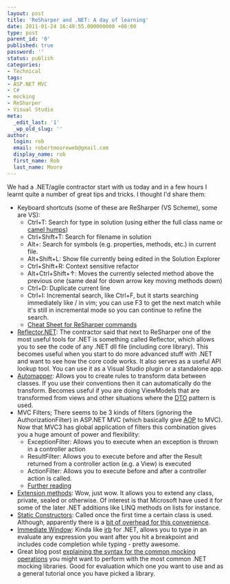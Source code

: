 ```yaml
---
layout: post
title: 'ReSharper and .NET: A day of learning'
date: 2011-01-24 16:49:55.000000000 +08:00
type: post
parent_id: '0'
published: true
password: ''
status: publish
categories:
- Technical
tags:
- ASP.NET MVC
- C#
- mocking
- ReSharper
- Visual Studio
meta:
  _edit_last: '1'
  _wp_old_slug: ''
author:
  login: rob
  email: robertmooreweb@gmail.com
  display_name: rob
  first_name: Rob
  last_name: Moore
---
```



We had a .NET/agile contractor start with us today and in a few hours I learnt quite a number of great tips and tricks. I thought I'd share them:  
<!--more-->


- Keyboard shortcuts (some of these are ReSharper (VS Scheme), some are VS):
  - Ctrl+T: Search for type in solution (using either the full class name or [camel humps](http://blogs.jetbrains.com/dotnet/2008/02/resharper-in-detail-camelhumps/))
  - Ctrl+Shift+T: Search for filename in solution
  - Alt+: Search for symbols (e.g. properties, methods, etc.) in current file.
  - Alt+Shift+L: Show file currently being edited in the Solution Explorer
  - Ctrl+Shift+R: Context sensitive refactor
  - Alt+Ctrl+Shift+↑: Moves the currently selected method above the previous one (same deal for down arrow key moving methods down)
  - Ctrl+D: Duplicate current line
  - Ctrl+I: Incremental search, like Ctrl+F, but it starts searching immediately like / in vim; you can use F3 to get the next match while it's still in incremental mode so you can continue to refine the search.
  - [Cheat Sheet for ReSharper commands](http://www.jetbrains.com/resharper/docs/ReSharper50DefaultKeymap_VS_scheme.pdf)
- [Reflector.NET](http://www.red-gate.com/products/dotnet-development/reflector/): The contractor said that next to ReSharper one of the most useful tools for .NET is something called Reflector, which allows you to see the code of any .NET dll file (including core library). This becomes useful when you start to do more advanced stuff with .NET and want to see how the core code works. It also serves as a useful API lookup tool. You can use it as a Visual Studio plugin or a standalone app.
- [Automapper](http://automapper.codeplex.com/): Allows you to create rules to transform data between classes. If you use their conventions then it can automatically do the transform. Becomes useful if you are doing ViewModels that are transformed from views and other situations where the [DTO](http://en.wikipedia.org/wiki/Data_transfer_object) pattern is used.
- MVC Filters; There seems to be 3 kinds of filters (ignoring the AuthorizationFilter) in ASP.NET MVC (which basically give [AOP](http://www.google.com.au/url?sa=t&amp;source=web&amp;cd=1&amp;sqi=2&amp;ved=0CCsQFjAA&amp;url=http%3A%2F%2Fen.wikipedia.org%2Fwiki%2FAspect-oriented_programming&amp;rct=j&amp;q=aspect%20oriented%20programming&amp;ei=O609TcfvIIXEvgO2nuSuCg&amp;usg=AFQjCNF-xkiz6hlVk9vPN6mx16a5DdsOow&amp;cad=rja) to MVC). Now that MVC3 has global application of filters this combination gives you a huge amount of power and flexibility:
  - ExceptionFilter: Allows you to execute when an exception is thrown in a controller action
  - ResultFilter: Allows you to execute before and after the Result returned from a controller action (e.g. a View) is executed
  - ActionFilter: Allows you to execute before and after a controller action is called.
  - [Further reading](http://blogs.charteris.com/blogs/gopalk/archive/2009/02.aspx)
- [Extension methods](http://weblogs.asp.net/andrewrea/archive/2008/05/25/extension-methods-inside-net-3-5.aspx): Wow, just wow. It allows you to extend any class, private, sealed or otherwise. Of interest is that Microsoft have used it for some of the later .NET additions like LINQ methods on lists for instance.
- [Static Constructors](http://www.c-sharpcorner.com/uploadfile/cupadhyay/staticconstructors11092005061428am/staticconstructors.aspx): Called once the first time a certain class is used. Although, apparently there is a [bit of overhead for this convenience](http://dotnetperls.com/static-constructor).
- [Immediate Window](http://msdn.microsoft.com/en-us/library/f177hahy%28v=VS.100%29.aspx): Kinda like [irb](http://en.wikipedia.org/wiki/Interactive_Ruby_Shell) for .NET, allows you to type in an evaluate any expression you want after you hit a breakpoint and includes code completion while typing - pretty awesome.
- Great blog post [explaining the syntax for the common mocking operations](http://www.richard-banks.org/2010/07/mocking-comparison-part-1-basics.html) you might want to perform with the most common .NET mocking libraries. Good for evaluation which one you want to use and as a general tutorial once you have picked a library.

